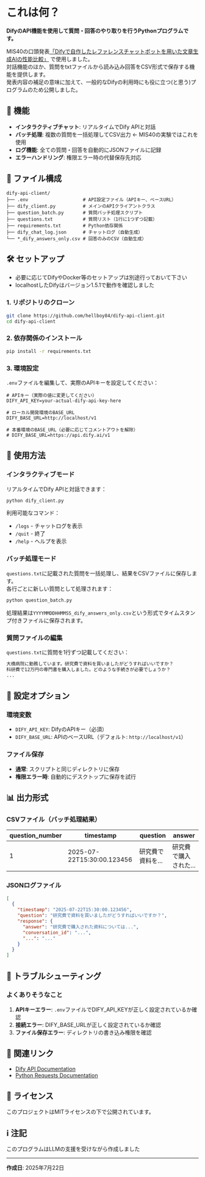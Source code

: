# これは何？

**DifyのAPI機能を使用して質問・回答のやり取りを行うPythonプログラムです。**  

MIS40の口頭発表[「Difyで自作したレファレンスチャットボットを用いた文章生成AIの性能比較」](https://plaza.umin.ac.jp/mis/40/program.html) で使用しました。   
対話機能のほか、質問をtxtファイルから読み込み回答をCSV形式で保存する機能を提供します。  
発表内容の補足の意味に加えて、一般的なDifyの利用時にも役に立つ(と思う)プログラムのため公開しました。  

## 🚀 機能

- **インタラクティブチャット**: リアルタイムでDify APIと対話
- **バッチ処理**: 複数の質問を一括処理してCSV出力 ← MIS40の実験ではこれを使用
- **ログ機能**: 全ての質問・回答を自動的にJSONファイルに記録
- **エラーハンドリング**: 権限エラー時の代替保存先対応

## 📁 ファイル構成

```
dify-api-client/
├── .env                    # API設定ファイル（APIキー、ベースURL）
├── dify_client.py          # メインのAPIクライアントクラス
├── question_batch.py       # 質問バッチ処理スクリプト
├── questions.txt           # 質問リスト（1行に1つずつ記載）
├── requirements.txt        # Python依存関係
├── dify_chat_log.json      # チャットログ（自動生成）
└── *_dify_answers_only.csv # 回答のみのCSV（自動生成）
```

## 🛠️ セットアップ

- 必要に応じてDifyやDocker等のセットアップは別途行っておいて下さい
- localhostしたDifyはバージョン1.5.1で動作を確認しました

### 1. リポジトリのクローン

```bash
git clone https://github.com/hellboy84/dify-api-client.git
cd dify-api-client
```

### 2. 依存関係のインストール

```bash
pip install -r requirements.txt
```

### 3. 環境設定

`.env`ファイルを編集して、実際のAPIキーを設定してください：

```env
# APIキー（実際の値に変更してください）
DIFY_API_KEY=your-actual-dify-api-key-here

# ローカル開発環境のBASE_URL
DIFY_BASE_URL=http://localhost/v1

# 本番環境のBASE_URL（必要に応じてコメントアウトを解除）
# DIFY_BASE_URL=https://api.dify.ai/v1
```

## 📝 使用方法

### インタラクティブモード

リアルタイムでDify APIと対話できます：

```bash
python dify_client.py
```

利用可能なコマンド：
- `/logs` - チャットログを表示
- `/quit` - 終了
- `/help` - ヘルプを表示

### バッチ処理モード

`questions.txt`に記載された質問を一括処理し、結果をCSVファイルに保存します。  
各行ごとに新しい質問として処理されます：

```bash
python question_batch.py
```

処理結果は`YYYYMMDDHHMMSS_dify_answers_only.csv`という形式でタイムスタンプ付きファイルに保存されます。

### 質問ファイルの編集

`questions.txt`に質問を1行ずつ記載してください：

```txt
大橋病院に勤務しています。研究費で資料を買いましたがどうすればいいですか？
科研費で12万円の専門書を購入しました。どのような手続きが必要でしょうか？
...
```

## 🔧 設定オプション

### 環境変数

- `DIFY_API_KEY`: DifyのAPIキー（必須）
- `DIFY_BASE_URL`: APIのベースURL（デフォルト: `http://localhost/v1`）

### ファイル保存

- **通常**: スクリプトと同じディレクトリに保存
- **権限エラー時**: 自動的にデスクトップに保存を試行

## 📊 出力形式

### CSVファイル（バッチ処理結果）

| question_number | timestamp | question | answer |
|---|---|---|---|
| 1 | 2025-07-22T15:30:00.123456 | 研究費で資料を... | 研究費で購入された... |

### JSONログファイル

```json
[
  {
    "timestamp": "2025-07-22T15:30:00.123456",
    "question": "研究費で資料を買いましたがどうすればいいですか？",
    "response": {
      "answer": "研究費で購入された資料については...",
      "conversation_id": "...",
      "...": "..."
    }
  }
]
```

## 🐛 トラブルシューティング

### よくありそうなこと

1. **APIキーエラー**: `.env`ファイルでDIFY_API_KEYが正しく設定されているか確認
2. **接続エラー**: DIFY_BASE_URLが正しく設定されているか確認
3. **ファイル保存エラー**: ディレクトリの書き込み権限を確認

## 🔗 関連リンク

- [Dify API Documentation](https://docs.dify.ai/en/openapi-api-access-readme#api-access)
- [Python Requests Documentation](https://docs.python-requests.org/)

## 📄 ライセンス

このプロジェクトはMITライセンスの下で公開されています。

## ℹ️ 注記

このプログラムはLLMの支援を受けながら作成しました

---

**作成日**: 2025年7月22日
